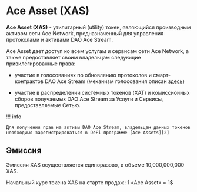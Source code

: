 # Ace Asset (XAS)

**Ace Asset (XAS)** - утилитарный (utility) токен, являющийся производным активом сети Ace Network, предназначенный для управления протоколами и активами DAO Ace Stream.

Ace Asset дает доступ ко всем услугам и сервисам сети Ace Network, а также предоставляет своим владельцам следующие привилегированные права:

- участие в голосованиях по обновлению протоколов и смарт-контрактов DAO Ace Stream (механизм голосования описан [здесь][1])

- участие в распределении системных токенов (XAT) и комиссионных сборов получаемых DAO Ace Stream за Услуги и Сервисы, предоставляемые Сетью.

!!! info

    Для получения прав на активы DAO Ace Stream, владельцам данных токенов необходимо зарегистрироваться в DeFi программе [Ace Assets][2]


## Эмиссия

Эмиссия XAS осуществляется единоразово, в объеме 10,000,000,000 XAS.

Начальный курс токена XAS на старте продаж: 1 «Ace Asset» = 1$

<!--
## Первичное размещение

Объем первичного размещения - 100 млн. токенов (XAT м XAS), из которых:

- продажа первых 20 млн. осуществляется по предварительным заявкам, с минимальным объёмом выкупа от 10 тыс. и с дисконтом до 30%, по следующей формуле:

    ```
    D=5%  для 10,000 <= X < 100,000
    D=10% для 100,000 <= X < 1,000,000
    D=(10 + FLOOR(X / 1,000,000))% для X >= 1,000,000

    где:
    D - дисконт
    X - количество покупаемых токенов
    ```

- Следующие 30 млн. будут проданы в формате аукциона закрытого предложения, где участникам будет предложено сделать свои ставки относительно цены покупки на интересующий их объем токенов, с минимально допустимой ставкой на уровне 1 Ace Asset = 1$

- Продажа оставшегося объема первичного размещения, составляющая 50 млн. токенов, будет осуществляться в формате открытого аукциона, со стартовой ценой, равной 125% от средней арифметической цены выкупа токенов на аукционе закрытого предложения
-->

[1]: ../glossary/system-settings.md#_3
[2]: ../services/ace-asset.md
